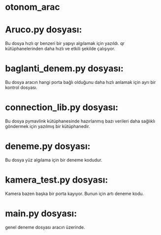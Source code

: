# otonom_arac

# Aruco.py dosyası:

Bu dosya hızlı qr benzeri bir yapıyı algılamak için yazıldı. qr kütüphanelerinden daha hızlı ve etkili şekilde çalışıyor.

# baglanti_denem.py dosyası:

Bu dosya aracın hangi porta bağlı olduğunu daha hızlı anlamak için ayrı bir kontrol dosyası.

# connection_lib.py dosyası:

Bu dosya pymavlink kütüphanesinde hazırlanmış bazı verileri daha sağlıklı göndermek için yazılmış bir kütüphanedir.


# deneme.py dosyası: 

Bu dosya yüz algılama için bir deneme kodudur.


# kamera_test.py dosyası:

Kamera bazen başka bir porta kayıyor. Bunun için artı deneme kodu.


# main.py  dosyası:

genel deneme dosyası aracın üzerinde.
